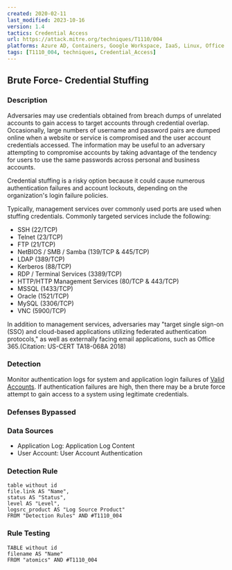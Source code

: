 ```yaml
---
created: 2020-02-11
last_modified: 2023-10-16
version: 1.4
tactics: Credential Access
url: https://attack.mitre.org/techniques/T1110/004
platforms: Azure AD, Containers, Google Workspace, IaaS, Linux, Office 365, SaaS, Windows, macOS
tags: [T1110_004, techniques, Credential_Access]
---
```


## Brute Force- Credential Stuffing

### Description

Adversaries may use credentials obtained from breach dumps of unrelated accounts to gain access to target accounts through credential overlap. Occasionally, large numbers of username and password pairs are dumped online when a website or service is compromised and the user account credentials accessed. The information may be useful to an adversary attempting to compromise accounts by taking advantage of the tendency for users to use the same passwords across personal and business accounts.

Credential stuffing is a risky option because it could cause numerous authentication failures and account lockouts, depending on the organization's login failure policies.

Typically, management services over commonly used ports are used when stuffing credentials. Commonly targeted services include the following:

* SSH (22/TCP)
* Telnet (23/TCP)
* FTP (21/TCP)
* NetBIOS / SMB / Samba (139/TCP & 445/TCP)
* LDAP (389/TCP)
* Kerberos (88/TCP)
* RDP / Terminal Services (3389/TCP)
* HTTP/HTTP Management Services (80/TCP & 443/TCP)
* MSSQL (1433/TCP)
* Oracle (1521/TCP)
* MySQL (3306/TCP)
* VNC (5900/TCP)

In addition to management services, adversaries may "target single sign-on (SSO) and cloud-based applications utilizing federated authentication protocols," as well as externally facing email applications, such as Office 365.(Citation: US-CERT TA18-068A 2018)

### Detection

Monitor authentication logs for system and application login failures of [Valid Accounts](https://attack.mitre.org/techniques/T1078). If authentication failures are high, then there may be a brute force attempt to gain access to a system using legitimate credentials.

### Defenses Bypassed



### Data Sources

  - Application Log: Application Log Content
  -  User Account: User Account Authentication
### Detection Rule

```dataview
table without id
file.link AS "Name",
status AS "Status",
level AS "Level",
logsrc_product AS "Log Source Product"
FROM "Detection Rules" AND #T1110_004
```

### Rule Testing

```dataview
TABLE without id
filename AS "Name"
FROM "atomics" AND #T1110_004
```
